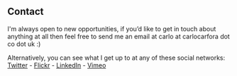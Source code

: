 ## Contact

I'm always open to new opportunities, if you’d like to get in touch about 
anything at all then feel free to send me an email at 
carlo at carlocarfora dot co dot uk :)

Alternatively, you can see what I get up to at any of these social 
networks: [Twitter][1] - [Flickr][2] - [LinkedIn][3] - [Vimeo][4]

[1]: http://www.twitter.com/carlo_carfora
[2]: http://www.flickr.com/carlo_c
[3]: http://www.linkedin.com/in/carlocarfora
[4]: http://www.vimeo.com/carlocarfora
